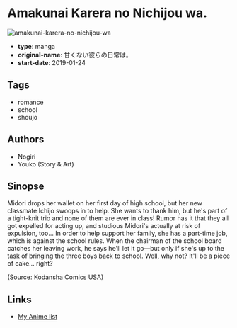 # Amakunai Karera no Nichijou wa.

![amakunai-karera-no-nichijou-wa](https://cdn.myanimelist.net/images/manga/2/221103.jpg)

-   **type**: manga
-   **original-name**: 甘くない彼らの日常は。
-   **start-date**: 2019-01-24

## Tags

-   romance
-   school
-   shoujo

## Authors

-   Nogiri
-   Youko (Story & Art)

## Sinopse

Midori drops her wallet on her first day of high school, but her new classmate Ichijo swoops in to help. She wants to thank him, but he's part of a tight-knit trio and none of them are ever in class! Rumor has it that they all got expelled for acting up, and studious Midori's actually at risk of expulsion, too... In order to help support her family, she has a part-time job, which is against the school rules. When the chairman of the school board catches her leaving work, he says he'll let it go—but only if she's up to the task of bringing the three boys back to school. Well, why not? It'll be a piece of cake... right?

(Source: Kodansha Comics USA)

## Links

-   [My Anime list](https://myanimelist.net/manga/120389/Amakunai_Karera_no_Nichijou_wa)
